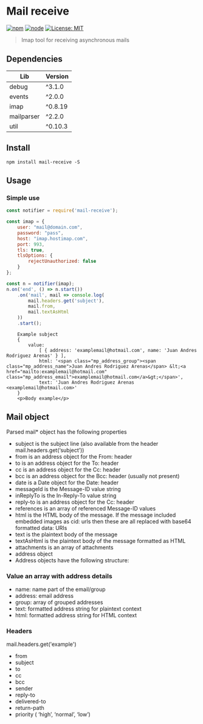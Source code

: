 # Mail receive 

[![npm](https://img.shields.io/npm/v/npm.svg)]() [![node](https://img.shields.io/badge/node-v9.5.0-green.svg)]() [![License: MIT](https://img.shields.io/badge/License-MIT-yellow.svg)](LICENSE)
> Imap tool for receiving asynchronous mails

## Dependencies

| Lib | Version |
|--|--|
|debug  | ^3.1.0 |
| events | ^2.0.0 |
|imap  | ^0.8.19 |
| mailparser | ^2.2.0 |
| util | ^0.10.3 |


## Install
```shell
npm install mail-receive -S
```

## Usage

### Simple use

``` javascript
const notifier = require('mail-receive');

const imap = {
    user: "mail@domain.com",
    password: "pass",
    host: "imap.hostimap.com",
    port: 993,
    tls: true,
    tlsOptions: {
        rejectUnauthorized: false
    }
};

const n = notifier(imap);
n.on('end', () => n.start())
    .on('mail', mail => console.log(
        mail.headers.get('subject'),
        mail.from, 
        mail.textAsHtml  
    ))
    .start();
```

```shell
    Example subject 
    { 
        value:
            [ { address: 'examplemail@hotmail.com', name: 'Juan Andres Rodriguez Arenas' } ],
            html: '<span class="mp_address_group"><span class="mp_address_name">Juan Andres Rodriguez Arenas</span> &lt;<a href="mailto:examplemail@hotmail.com" class="mp_address_email">examplemail@hotmail.com</a>&gt;</span>',
            text: 'Juan Andres Rodriguez Arenas <examplemail@hotmail.com>' 
    } 
    <p>Body example</p>

```

## Mail object

Parsed mail* object has the following properties

- subject is the subject line (also available from the header mail.headers.get(‘subject’))
- from is an address object for the From: header
- to is an address object for the To: header
- cc is an address object for the Cc: header
- bcc is an address object for the Bcc: header (usually not present)
- date is a Date object for the Date: header
- messageId is the Message-ID value string
- inReplyTo is the In-Reply-To value string
- reply-to is an address object for the Cc: header
- references is an array of referenced Message-ID values
- html is the HTML body of the message. If the message included embedded images as cid: urls then these are all replaced with base64 formatted data: URIs
- text is the plaintext body of the message
- textAsHtml is the plaintext body of the message formatted as HTML
- attachments is an array of attachments
- address object
- Address objects have the following structure:

### Value an array with address details

- name: name part of the email/group
- address: email address
- group: array of grouped addresses
- text: formatted address string for plaintext context
- html: formatted address string for HTML context

### Headers

mail.headers.get('example') 

- from
- subject
- to
- cc
- bcc
- sender
- reply-to
- delivered-to
- return-path
- priority ( ‘high’, ‘normal’, ‘low’)
